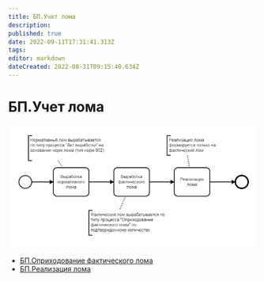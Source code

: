 ```yaml
---
title: БП.Учет лома
description: 
published: true
date: 2022-09-11T17:31:41.313Z
tags: 
editor: markdown
dateCreated: 2022-08-31T09:15:40.634Z
---
```


# БП.Учет лома

![](<../../../assets/image (47).png>)

* [БП.Оприходование фактического лома](bp.oprikhodovanie-fakticheskogo-loma.md)
* [БП.Реализация лома](bp.realizaciya-loma.md)
